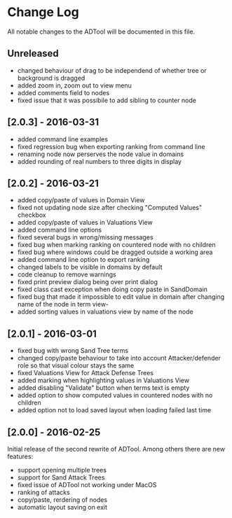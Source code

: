 # Change Log #
All notable changes to the ADTool will be documented in this file.
## Unreleased
  - changed behaviour of drag to be independend of whether tree or background is dragged
  - added zoom in, zoom out to view menu
  - added comments field to nodes
  - fixed issue that it was possibile to add sibling to counter node
## [2.0.3] - 2016-03-31 ##
  - added command line examples
  - fixed regression bug when exporting ranking from command line
  - renaming node now perserves the node value in domains
  - added rounding of real numbers to three digits in display
## [2.0.2] - 2016-03-21 ##
  - added copy/paste of values in Domain View
  - fixed not updating node size after checking "Computed Values" checkbox
  - added copy/paste of values in Valuations View
  - added command line options
  - fixed several bugs in wrong/missing messages
  - fixed bug when marking ranking on countered node with no children
  - fixed bug where windows could be dragged outside a working area
  - added command line option to export ranking
  - changed labels to be visible in domains by default
  - code cleanup to remove warnings
  - fixed print preview dialog being over print dialog
  - fixed class cast exception when doing copy paste in SandDomain
  - fixed bug that made it impossible to edit value in domain after changing name of the node in term view-
  - added sorting values in valuations view by name of the node

## [2.0.1] - 2016-03-01 ##
  - fixed bug with wrong Sand Tree terms
  - changed copy/paste behaviour to take into account Attacker/defender role so
    that visual colour stays the same
  - fixed Valuations View for Attack Defense Trees
  - added marking when highlighting values in Valuations View
  - added disabling "Validate" button when terms text is empty
  - added option to show computed values in countered nodes with no children
  - added option not to load saved layout when loading failed last time

## [2.0.0] - 2016-02-25 ##
Initial release of the second rewrite of ADTool. Among others there are new features:
  - support opening multiple trees
  - support for Sand Attack Trees
  - fixed issue of ADTool not working under MacOS
  - ranking of attacks
  - copy/paste, rerdering of nodes
  - automatic layout saving on exit
